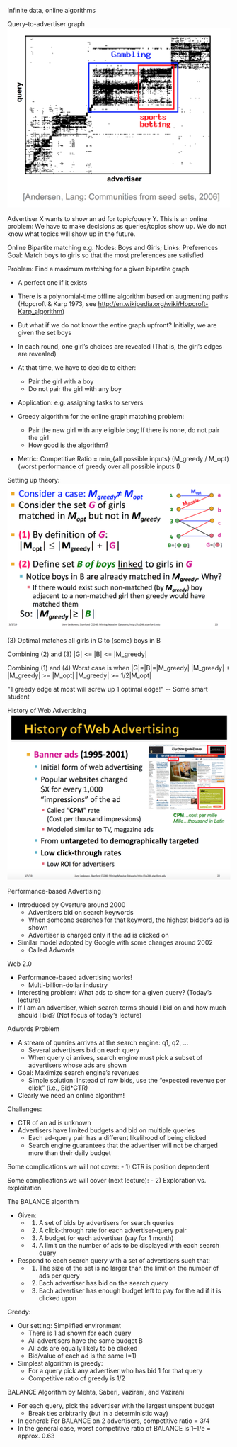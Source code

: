 

Infinite data, online algorithms

Query-to-advertiser graph
![Alt text](images/Query-to-advertiser.png?raw=true "Optional Title")

Advertiser X wants to show an ad for topic/query Y.
This is an online problem: We have to make decisions as queries/topics show up. 
We do not know what topics will show up in the future.

Online Bipartite matching
e.g. 
Nodes: Boys and Girls; 
Links: Preferences
Goal: Match boys to girls so that the most preferences are satisfied

Problem: Find a maximum matching for a given bipartite graph
   - A perfect one if it exists
- There is a polynomial-time offline algorithm based on augmenting paths (Hopcroft & Karp 1973,
see http://en.wikipedia.org/wiki/Hopcroft-Karp_algorithm)

- But what if we do not know the entire graph upfront?
Initially, we are given the set boys
- In each round, one girl’s choices are revealed (That is, the girl’s edges are revealed)
- At that time, we have to decide to either:
    - Pair the girl with a boy
    - Do not pair the girl with any boy
- Application: e.g. assigning tasks to servers

- Greedy algorithm for the online graph matching problem:
    - Pair the new girl with any eligible boy; If there is none, do not pair the girl
    - How good is the algorithm?
    
- Metric: Competitive Ratio = min_{all possible inputs} (M_greedy / M_opt)
(worst performance of greedy over all possible inputs I)

Setting up theory:
![Alt text](images/greedy.png?raw=true "Optional Title")

(3) Optimal matches all girls in G to (some) boys in B

Combining (2) and (3)
|G| <= |B| <= |M_greedy|

Combining (1) and (4)
Worst case is when |G|=|B|=|M_greedy|
|M_greedy| + |M_greedy| >= |M_opt|
|M_greedy| >=  1/2|M_opt|

"1 greedy edge at most will screw up 1 optimal edge!" -- Some smart student


History of Web Advertising
![Alt text](images/history.png?raw=true "Optional Title")

Performance-based Advertising
- Introduced by Overture around 2000
    - Advertisers bid on search keywords
    - When someone searches for that keyword, the highest bidder’s ad is shown
    - Advertiser is charged only if the ad is clicked on
- Similar model adopted by Google with some changes around 2002
    - Called Adwords
    
Web 2.0
- Performance-based advertising works!
    - Multi-billion-dollar industry
- Interesting problem:
    What ads to show for a given query? 
    (Today’s lecture)
- If I am an advertiser, which search terms should I bid on and how much should I bid? 
    (Not focus of today’s lecture)
    
Adwords Problem
- A stream of queries arrives at the search engine: q1, q2, ...
    - Several advertisers bid on each query
    - When query qi arrives, search engine must pick a subset of advertisers whose ads are shown
- Goal: Maximize search engine’s revenues
    - Simple solution: Instead of raw bids, use the “expected revenue per click” (i.e., Bid*CTR)
- Clearly we need an online algorithm!

Challenges:
- CTR of an ad is unknown
- Advertisers have limited budgets and bid on multiple queries
    - Each ad-query pair has a different likelihood of being clicked
    - Search engine guarantees that the advertiser will not be charged more than their daily budget

Some complications we will not cover:
    - 1) CTR is position dependent 

Some complications we will cover (next lecture):
    - 2) Exploration vs. exploitation
    

The BALANCE algorithm
- Given:
    - 1. A set of bids by advertisers for search queries
    - 2. A click-through rate for each advertiser-query pair
    - 3. A budget for each advertiser (say for 1 month)
    - 4. A limit on the number of ads to be displayed with each search query
- Respond to each search query with a set of advertisers such that:
    - 1. The size of the set is no larger than the limit on the number of ads per query
    - 2. Each advertiser has bid on the search query
    - 3. Each advertiser has enough budget left to pay for the ad if it is clicked upon
    
Greedy:
- Our setting: Simplified environment
    - There is 1 ad shown for each query
    - All advertisers have the same budget B
    - All ads are equally likely to be clicked
    - Bid/value of each ad is the same (=1)
- Simplest algorithm is greedy:
    - For a query pick any advertiser who has bid 1 for that query
    - Competitive ratio of greedy is 1/2
    
BALANCE Algorithm by Mehta, Saberi, Vazirani, and Vazirani
- For each query, pick the advertiser with the
largest unspent budget
    - Break ties arbitrarily (but in a deterministic way)
- In general: For BALANCE on 2 advertisers, competitive ratio = 3/4
- In the general case, worst competitive ratio of BALANCE is 1–1/e = approx. 0.63
